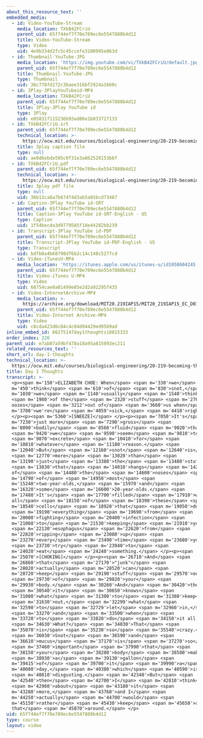 ```yaml
---
about_this_resource_text: ''
embedded_media:
  - id: Video-YouTube-Stream
    media_location: TXkB42FCriU
    parent_uid: 65f744ef7f70e789ec6e5547880b4d12
    title: Video-YouTube-Stream
    type: Video
    uid: 4e9b334d2fc5c45ccefe3100995e063d
  - id: Thumbnail-YouTube-JPG
    media_location: 'https://img.youtube.com/vi/TXkB42FCriU/default.jpg'
    parent_uid: 65f744ef7f70e789ec6e5547880b4d12
    title: Thumbnail-YouTube-JPG
    type: Thumbnail
    uid: 38c778fd272c3baee316bf2924a1660c
  - id: 3Play-3PlayYouTubeid-MP4
    media_location: TXkB42FCriU
    parent_uid: 65f744ef7f70e789ec6e5547880b4d12
    title: 3Play-3Play YouTube id
    type: 3Play
    uid: e05831f115236b93ad86e1b033727133
  - id: TXkB42FCriU.srt
    parent_uid: 65f744ef7f70e789ec6e5547880b4d12
    technical_location: >-
      https://ocw.mit.edu/courses/biological-engineering/20-219-becoming-the-next-bill-nye-writing-and-hosting-the-educational-show-january-iap-2015/day-1-identity-and-genre/day-1-thoughts/TXkB42FCriU.srt
    title: 3play caption file
    type: null
    uid: ae0d6ebde595c0f31e3a862528153b6f
  - id: TXkB42FCriU.pdf
    parent_uid: 65f744ef7f70e789ec6e5547880b4d12
    technical_location: >-
      https://ocw.mit.edu/courses/biological-engineering/20-219-becoming-the-next-bill-nye-writing-and-hosting-the-educational-show-january-iap-2015/day-1-identity-and-genre/day-1-thoughts/TXkB42FCriU.pdf
    title: 3play pdf file
    type: null
    uid: 36b13ca8a7b674f4d3ab5a01bcd73487
  - id: Caption-3Play YouTube id-SRT
    parent_uid: 65f744ef7f70e789ec6e5547880b4d12
    title: Caption-3Play YouTube id-SRT-English - US
    type: Caption
    uid: 1f54bec4a3d9779585f18e44282bb239
  - id: Transcript-3Play YouTube id-PDF
    parent_uid: 65f744ef7f70e789ec6e5547880b4d12
    title: Transcript-3Play YouTube id-PDF-English - US
    type: Transcript
    uid: bdfb8a4b68798df6b2c14c140c5277cd
  - id: Video-iTunesU-MP4
    media_location: 'https://itunes.apple.com/us/itunes-u/id1058604245'
    parent_uid: 65f744ef7f70e789ec6e5547880b4d12
    title: Video-iTunes U-MP4
    type: Video
    uid: 68754cae0a01499e85e2d2a92295f435
  - id: Video-InternetArchive-MP4
    media_location: >-
      https://archive.org/download/MIT20.219IAP15/MIT20_219IAP15_EC_D01_Pitch_Example_360p.mp4
    parent_uid: 65f744ef7f70e789ec6e5547880b4d12
    title: Video-Internet Archive-MP4
    type: Video
    uid: c8cda423d6c04c4c04d94429ed95b9ad
inline_embed_id: 66275147day1thoughts18815333
order_index: 226
parent_uid: e7ab07a59bf478a18a95a815093ec211
related_resources_text: ''
short_url: day-1-thoughts
technical_location: >-
  https://ocw.mit.edu/courses/biological-engineering/20-219-becoming-the-next-bill-nye-writing-and-hosting-the-educational-show-january-iap-2015/day-1-identity-and-genre/day-1-thoughts
title: Day 1 Thoughts
transcript: >-
  <p><span m='150'>ELIZABETH CHOE: When</span> <span m='330'>we</span> <span
  m='450'>think</span> <span m='610'>of</span> <span m='830'>snot,</span> <span
  m='1030'>we</span> <span m='1140'>usually</span> <span m='1540'>think</span>
  <span m='1980'>of the</span> <span m='2320'>stuff</span> <span m='2766'>that
  oozes</span> <span m='3212'>out of</span> <span m='3660'>us when</span> <span
  m='3700'>we're</span> <span m='4059'>sick,</span> <span m='4410'>right?</span>
  </p><p><span m='5360'>[SNEEZE]</span> </p><p><span m='7050'>It's</span> <span
  m='7230'>just more</span> <span m='7290'>gross</span> <span
  m='8090'>bodily</span> <span m='8560'>fluid</span> <span m='9020'>that</span>
  <span m='9420'>we</span> <span m='9590'>seem</span> <span m='9810'>to</span>
  <span m='9870'>excrete</span> <span m='10410'>for</span> <span
  m='10810'>whatever</span> <span m='11180'>reason.</span> <span
  m='12040'>But</span> <span m='12160'>snot</span> <span m='12640'>is</span>
  <span m='12770'>more</span> <span m='13020'>than</span> <span
  m='13190'>just</span> <span m='13380'>the</span> <span m='13480'>stuff</span>
  <span m='13830'>that</span> <span m='14010'>hangs</span> <span m='14220'>out
  of</span> <span m='14480'>the</span> <span m='14600'>noses</span> <span
  m='14790'>of</span> <span m='14950'>most</span> <span
  m='15240'>two-year-olds,</span> <span m='15970'>and</span> <span
  m='16320'>some</span> <span m='16600'>20-year-olds.</span> <span
  m='17480'>It's</span> <span m='17700'>filled</span> <span m='17910'>with
  all</span> <span m='18150'>of</span> <span m='18390'>these</span> <span
  m='18540'>cells</span> <span m='18920'>that</span> <span m='19050'>do</span>
  <span m='19190'>everything</span> <span m='19690'>from</span> <span
  m='20000'>fighting</span> <span m='20400'>infection</span> <span
  m='21060'>to</span> <span m='21530'>keeping</span> <span m='21910'>your</span>
  <span m='22130'>esophagus</span> <span m='22620'>from</span> <span
  m='22820'>ripping</span> <span m='23080'>up</span> <span
  m='23270'>every</span> <span m='23490'>time</span> <span m='23680'>you</span>
  <span m='23730'>try</span> <span m='23940'>to</span> <span
  m='24020'>eat</span> <span m='24240'>something.</span> </p><p><span
  m='25070'>[CHOKING]</span> </p><p><span m='26710'>And</span> <span
  m='26860'>that</span> <span m='27170'>"junk"</span> <span
  m='28020'>actually</span> <span m='28520'>can</span> <span
  m='28720'>keep</span> <span m='29190'>stuff</span> <span m='29570'>out</span>
  <span m='29730'>of</span> <span m='29820'>your</span> <span
  m='29930'>body.</span> <span m='30260'>And</span> <span m='30420'>then</span>
  <span m='30540'>it</span> <span m='30650'>knows</span> <span
  m='31080'>what</span> <span m='31300'>to</span> <span m='31380'>keep</span>
  <span m='31630'>out,</span> <span m='32299'>what</span> <span
  m='32590'>to</span> <span m='32729'>let</span> <span m='32960'>in,</span>
  <span m='33270'>and</span> <span m='33500'>when</span> <span
  m='33720'>to</span> <span m='33820'>do</span> <span m='34150'>it all.</span>
  <span m='34630'>What?</span> <span m='34830'>That</span> <span
  m='35070'>is</span> <span m='35230'>so</span> <span m='35540'>crazy.</span>
  <span m='36030'>Snot</span> <span m='36590'>and</span> <span
  m='36610'>mucus</span> <span m='37170'>is</span> <span m='37270'>so</span>
  <span m='37460'>important</span> <span m='37990'>that</span> <span
  m='38150'>your</span> <span m='38280'>body</span> <span m='38580'>makes</span>
  <span m='38930'>a</span> <span m='39130'>gallon</span> <span
  m='39415'>of</span> <span m='39700'>it</span> <span m='39990'>a</span> <span
  m='40080'>day,</span> <span m='40380'>which</span> <span m='40590'>is</span>
  <span m='40810'>disgusting.</span> <span m='42340'>But</span> <span
  m='42540'>then</span> <span m='42700'>I</span> <span m='42810'>think</span>
  <span m='42960'>about</span> <span m='43180'>it</span> <span
  m='43280'>more,</span> <span m='43760'>and I</span> <span
  m='44250'>actually</span> <span m='44700'>would</span> <span
  m='45150'>rather</span> <span m='45430'>keep</span> <span m='45650'>all
  that</span> <span m='45870'>around.</span> </p>
uid: 65f744ef7f70e789ec6e5547880b4d12
type: course
layout: video
---
```

